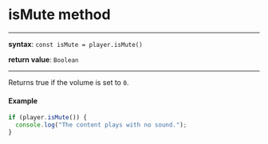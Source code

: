 # isMute method

---

**syntax**: `const isMute = player.isMute()`

**return value**: `Boolean`

---

Returns true if the volume is set to `0`.

#### Example

```js
if (player.isMute()) {
  console.log("The content plays with no sound.");
}
```
